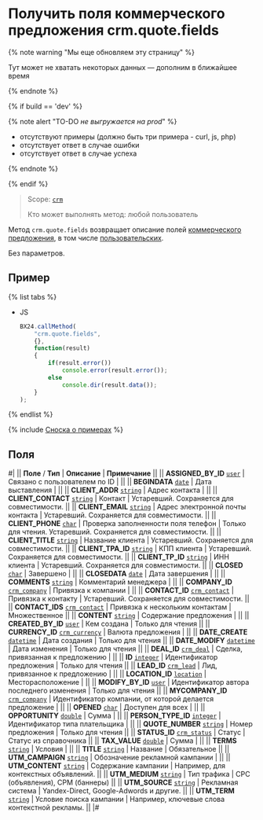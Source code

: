 # Получить поля коммерческого предложения crm.quote.fields

{% note warning "Мы еще обновляем эту страницу" %}

Тут может не хватать некоторых данных — дополним в ближайшее время

{% endnote %}

{% if build == 'dev' %}

{% note alert "TO-DO _не выгружается на prod_" %}

- отсутствуют примеры (должно быть три примера - curl, js, php)
- отсутствует ответ в случае ошибки
- отсутствует ответ в случае успеха

{% endnote %}

{% endif %}

> Scope: [`crm`](../../scopes/permissions.md)
>
> Кто может выполнять метод: любой пользователь

Метод `crm.quote.fields` возвращает описание полей [коммерческого предложения](./crm-quote-add.md), в том числе [пользовательских](./user-field/crm-quote-user-field-add.md).

Без параметров.

## Пример

{% list tabs %}

- JS

    ```js
    BX24.callMethod(
        "crm.quote.fields",
        {},
        function(result)
        {
            if(result.error())
                console.error(result.error());
            else
                console.dir(result.data());
        }
    );
    ```

{% endlist %}

{% include [Сноска о примерах](../../../_includes/examples.md) %}

## Поля

#|
|| **Поле** / **Тип** | **Описание** | **Примечание** ||
|| **ASSIGNED_BY_ID** 
[`user`](../../data-types.md) | Связано с пользователем по ID | ||
|| **BEGINDATA** 
[`date`](../../data-types.md) | Дата выставления | ||
|| **CLIENT_ADDR** 
[`string`](../../data-types.md) | Адрес контакта | ||
|| **CLIENT_CONTACT** 
[`string`](../../data-types.md) | Контакт | Устаревший. Сохраняется для совместимости. ||
|| **CLIENT_EMAIL** 
[`string`](../../data-types.md) | Адрес электронной почты контакта | Устаревший. Сохраняется для совместимости. ||
|| **CLIENT_PHONE** 
[`char`](../../data-types.md) | Проверка заполненности поля телефон | Только для чтения. Устаревший. Сохраняется для совместимости. ||
|| **CLIENT_TITLE** 
[`string`](../../data-types.md) | Название клиента | Устаревший. Сохраняется для совместимости. ||
|| **CLIENT_TPA_ID** 
[`string`](../../data-types.md) | КПП клиента | Устаревший. Сохраняется для совместимости. ||
|| **CLIENT_TP_ID** 
[`string`](../../data-types.md) | ИНН клиента | Устаревший. Сохраняется для совместимости. ||
|| **CLOSED** 
[`char`](../../data-types.md) | Завершено | ||
|| **CLOSEDATA** 
[`date`](../../data-types.md) | Дата завершения | ||
|| **COMMENTS** 
[`string`](../../data-types.md) | Комментарий менеджера | ||
|| **COMPANY_ID** 
[`crm_company`](../../data-types.md) | Привязка к компании | ||
|| **CONTACT_ID** 
[`crm_contact`](../../data-types.md) | Привязка к контакту | Устаревший. Сохраняется для совместимости. ||
|| **CONTACT_IDS** 
[`crm_contact`](../../data-types.md) | Привязка к нескольким контактам | Множественное ||
|| **CONTENT** 
[`string`](../../data-types.md) | Содержание предложения | ||
|| **CREATED_BY_ID** 
[`user`](../../data-types.md) | Кем создана | Только для чтения ||
|| **CURRENCY_ID** 
[`crm_currency`](../../data-types.md) | Валюта предложения | ||
|| **DATE_CREATE** 
[`datetime`](../../data-types.md) | Дата создания | Только для чтения ||
|| **DATE_MODIFY** 
[`datetime`](../../data-types.md) | Дата изменения | Только для чтения ||
|| **DEAL_ID** 
[`crm_deal`](../../data-types.md) | Сделка, привязанная к предложению | ||
|| **ID** 
[`integer`](../../data-types.md) | Идентификатор предложения | Только для чтения ||
|| **LEAD_ID** 
[`crm_lead`](../../data-types.md) | Лид, привязанное к предложению | ||
|| **LOCATION_ID** 
[`location`](../../data-types.md) | Месторасположение | ||
|| **MODIFY_BY_ID** 
[`user`](../../data-types.md) | Идентификатор автора последнего изменения | Только для чтения ||
|| **MYCOMPANY_ID** 
[`crm_company`](../../data-types.md) | Идентификатор компании, от которой делается предложение | ||
|| **OPENED** 
[`char`](../../data-types.md) | Доступен для всех | ||
|| **OPPORTUNITY** 
[`double`](../../data-types.md) | Сумма | ||
|| **PERSON_TYPE_ID** 
[`integer`](../../data-types.md) | Идентификатор типа плательщика | ||
|| **QUOTE_NUMBER** 
[`string`](../../data-types.md) | Номер предложения | Только для чтения ||
|| **STATUS_ID** 
[`crm_status`](../../data-types.md) | Статус | Статус из справочника ||
|| **TAX_VALUE** 
[`double`](../../data-types.md) | Сумма | ||
|| **TERMS** 
[`string`](../../data-types.md) | Условия | ||
|| **TITLE** 
[`string`](../../data-types.md) | Название | Обязательное ||
|| **UTM_CAMPAIGN** 
[`string`](../../data-types.md) | Обозначение рекламной кампании | ||
|| **UTM_CONTENT** 
[`string`](../../data-types.md) | Содержание кампании | Например, для контекстных объявлений. ||
|| **UTM_MEDIUM** 
[`string`](../../data-types.md) | Тип трафика | CPC (объявления), CPM (баннеры) ||
|| **UTM_SOURCE** 
[`string`](../../data-types.md) | Рекламная система | Yandex-Direct, Google-Adwords и другие. ||
|| **UTM_TERM** 
[`string`](../../data-types.md) | Условие поиска кампании | Например, ключевые слова контекстной рекламы. ||
|#